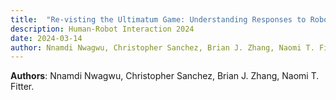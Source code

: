 ```yaml
---
title:  "Re-visting the Ultimatum Game: Understanding Responses to Robotic Opponents"
description: Human-Robot Interaction 2024
date: 2024-03-14
author: Nnamdi Nwagwu, Christopher Sanchez, Brian J. Zhang, Naomi T. Fitter.
---
```

**Authors**: Nnamdi Nwagwu, Christopher Sanchez, Brian J. Zhang, Naomi T. Fitter.